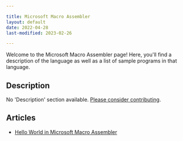 ```yaml
---

title: Microsoft Macro Assembler
layout: default
date: 2022-04-28
last-modified: 2023-02-26

---
```


Welcome to the Microsoft Macro Assembler page! Here, you'll find a description of the language as well as a list of sample programs in that language.

## Description

No 'Description' section available. [Please consider contributing](https://github.com/TheRenegadeCoder/sample-programs-website).

## Articles

- [Hello World in Microsoft Macro Assembler](https://sampleprograms.io/projects/hello-world/microsoft-macro-assembler)